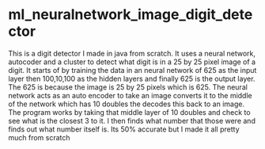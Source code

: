 # ml_neuralnetwork_image_digit_detector
This is a digit detector I made in java from scratch. It uses a neural 
network, autocoder and a cluster to detect what digit is in a 25 by 25
pixel image of a digit. It starts of by training the data in an neural
network of 625 as the input layer then 100,10,100 as the hidden layers
and finally 625 is the output layer. The 625 is because the image is 25 
by 25 pixels which is 625. The neural network acts as an auto encoder to
take an image converts it to the middle of the network which has 10 doubles
the decodes this back to an image. The program works by taking that middle
layer of 10 doubles and check to see what is the closest 3 to it. I then
finds what number that those were and finds out what number itself is.
Its 50% accurate but I made it all pretty much from scratch